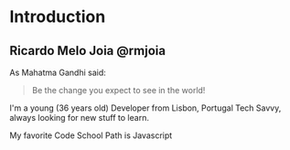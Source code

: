 # Introduction

## Ricardo Melo Joia @rmjoia

As Mahatma Gandhi said:
> Be the change you expect to see in the world!

I'm a young (36 years old) Developer from Lisbon, Portugal
Tech Savvy, always looking for new stuff to learn.

My favorite Code School Path is Javascript
